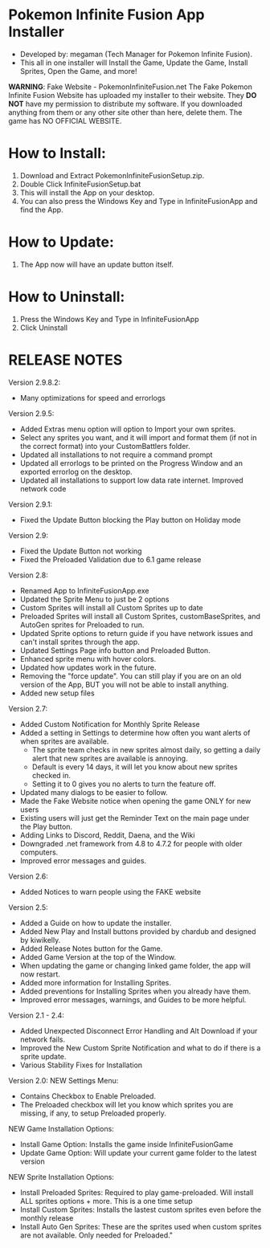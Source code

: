 # Pokemon Infinite Fusion App Installer
- Developed by: megaman (Tech Manager for Pokemon Infinite Fusion).
- This all in one installer will Install the Game, Update the Game, Install Sprites, Open the Game, and more!

**WARNING**: Fake Website - PokemonInfiniteFusion.net
The Fake Pokemon Infinite Fusion Website has uploaded my installer to their website. They **DO NOT** have my permission to distribute my software. If you downloaded anything from them or any other site other than here, delete them. The game has NO OFFICIAL WEBSITE. 

# How to Install:
1. Download and Extract PokemonInfiniteFusionSetup.zip. 
2. Double Click InfiniteFusionSetup.bat
3. This will install the App on your desktop. 
4. You can also press the Windows Key and Type in InfiniteFusionApp and find the App.

# How to Update:
1. The App now will have an update button itself.

# How to Uninstall:
1. Press the Windows Key and Type in InfiniteFusionApp
2. Click Uninstall


# RELEASE NOTES
Version 2.9.8.2:
- Many optimizations for speed and errorlogs

Version 2.9.5:
 - Added Extras menu option will option to Import your own sprites.
 - Select any sprites you want, and it will import and format them (if not in the correct format) into your CustomBattlers folder.
 - Updated all installations to not require a command prompt
 - Updated all errorlogs to be printed on the Progress Window and an exported errorlog on the desktop.
 - Updated all installations to support low data rate internet. Improved network code

Version 2.9.1:
 - Fixed the Update Button blocking the Play button on Holiday mode

Version 2.9:
 - Fixed the Update Button not working
 - Fixed the Preloaded Validation due to 6.1 game release

Version 2.8:
 - Renamed App to InfiniteFusionApp.exe
 - Updated the Sprite Menu to just be 2 options
 - Custom Sprites will install all Custom Sprites up to date
 - Preloaded Sprites will install all Custom Sprites, customBaseSprites, and AutoGen sprites for Preloaded to run.
 - Updated Sprite options to return guide if you have network issues and can't install sprites through the app.
 - Updated Settings Page info button and Preloaded Button.
 - Enhanced sprite menu with hover colors.
 - Updated how updates work in the future.
 - Removing the "force update". You can still play if you are on an old version of the App, BUT you will not be able to install anything.
 - Added new setup files

Version 2.7:
- Added Custom Notification for Monthly Sprite Release
- Added a setting in Settings to determine how often you want alerts of when sprites are available.
  - The sprite team checks in new sprites almost daily, so getting a daily alert that new sprites are available is annoying.
  - Default is every 14 days, it will let you know about new sprites checked in. 
  - Setting it to 0 gives you no alerts to turn the feature off.
- Updated many dialogs to be easier to follow.
- Made the Fake Website notice when opening the game ONLY for new users
- Existing users will just get the Reminder Text on the main page under the Play button.
- Adding Links to Discord, Reddit, Daena, and the Wiki
- Downgraded .net framework from 4.8 to 4.7.2 for people with older computers.
- Improved error messages and guides.

Version 2.6:
- Added Notices to warn people using the FAKE website

Version 2.5:
- Added a Guide on how to update the installer. 
- Added New Play and Install buttons provided by chardub and designed by kiwikelly.
- Added Release Notes button for the Game.
- Added Game Version at the top of the Window.
- When updating the game or changing linked game folder, the app will now restart.
- Added more information for Installing Sprites.
- Added preventions for Installing Sprites when you already have them. 
- Improved error messages, warnings, and Guides to be more helpful.

Version 2.1 - 2.4: 
- Added Unexpected Disconnect Error Handling and Alt Download if your network fails.
- Improved the New Custom Sprite Notification and what to do if there is a sprite update.
- Various Stability Fixes for Installation

Version 2.0:
NEW Settings Menu:
- Contains Checkbox to Enable Preloaded.
- The Preloaded checkbox will let you know which sprites you are missing, if any, to setup Preloaded properly.

NEW Game Installation Options:
- Install Game Option: Installs the game inside InfiniteFusionGame
- Update Game Option: Will update your current game folder to the latest version 

NEW Sprite Installation Options:
- Install Preloaded Sprites: Required to play game-preloaded. Will install ALL sprites options + more. This is a one time setup
- Install Custom Sprites: Installs the lastest custom sprites even before the monthly release
- Install Auto Gen Sprites: These are the sprites used when custom sprites are not available. Only needed for Preloaded."